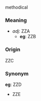 methodical
### Meaning
+ _adj_: ZZA
    + __eg__: ZZB

### Origin

ZZC

### Synonym

__eg__: ZZD

+ ZZE


